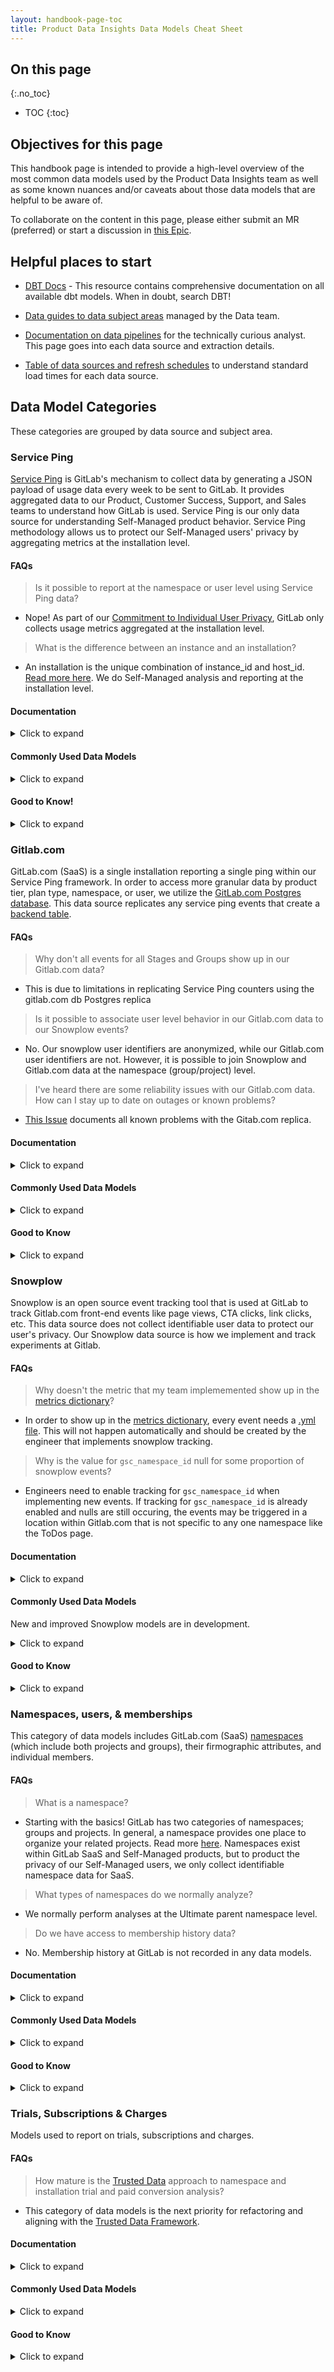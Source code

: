 ```yaml
---
layout: handbook-page-toc
title: Product Data Insights Data Models Cheat Sheet
---
```


## On this page
{:.no_toc}

- TOC
{:toc}
## Objectives for this page

This handbook page is intended to provide a high-level overview of the most common data models used by the Product Data Insights team as well as some known nuances and/or caveats about those data models that are helpful to be aware of. 

To collaborate on the content in this page, please either submit an MR (preferred) or start a discussion in [this Epic](https://gitlab.com/groups/gitlab-data/-/epics/771).

## Helpful places to start

* [DBT Docs](https://dbt.gitlabdata.com/#!/overview) - This resource contains comprehensive documentation on all available dbt models. When in doubt, search DBT! 

* [Data guides to data subject areas](/handbook/business-technology/data-team/data-catalog/) managed by the Data team. 

* [Documentation on data pipelines](https://about.gitlab.com/handbook/business-technology/data-team/platform/pipelines/) for the technically curious analyst. This page goes into each data source and extraction details.

* [Table of data sources and refresh schedules](https://about.gitlab.com/handbook/business-technology/data-team/platform/#data-sources) to understand standard load times for each data source.

## Data Model Categories

These categories are grouped by data source and subject area.

### Service Ping

[Service Ping](https://docs.gitlab.com/ee/development/service_ping/) is GitLab's mechanism to collect data by generating a JSON payload of usage data every week to be sent to GitLab. It provides aggregated data to our Product, Customer Success, Support, and Sales teams to understand how GitLab is used. Service Ping is our only data source for understanding Self-Managed product behavior. Service Ping methodology allows us to protect our Self-Managed users' privacy by aggregating metrics at the installation level.

#### FAQs


> Is it possible to report at the namespace or user level using Service Ping data?
* Nope! As part of our [Commitment to Individual User Privacy](https://about.gitlab.com/handbook/product/product-intelligence-guide/service-usage-data-commitment/), GitLab only collects usage metrics aggregated at the installation level. 

> What is the difference between an instance and an installation?
* An installation is the unique combination of instance_id and host_id. [Read more here](https://about.gitlab.com/handbook/business-technology/data-team/data-catalog/self-managed/). We do Self-Managed analysis and reporting at the installation level.


#### Documentation


<details markdown="1"><summary>Click to expand</summary>

* [Service Ping Overview](https://docs.gitlab.com/ee/development/service_ping/)

* [Service Ping metrics dictionary](https://metrics.gitlab.com/)

* [Data Guide to Self-Managed Analysis](/handbook/business-technology/data-team/data-catalog/self-managed/)

* [Data Guide to xMAU Analysis](/handbook/business-technology/data-team/data-catalog/xmau-analysis/)

</details>


#### Commonly Used Data Models


<details markdown="1"><summary>Click to expand</summary>

| Schema | Table Name | Data Grain | Description | Notes |
| --- | --- | --- | --- | --- |
| common_mart | [mart_ping_instance](https://dbt.gitlabdata.com/#!/model/model.gitlab_snowflake.mart_ping_instance) | `dim_ping_instance_id` | Ping-level data with information with additional attributes for installation, subscription, account, and product information.  | No metrics are included in this data. |
| common_mart | [mart_ping_instance_metric](https://dbt.gitlabdata.com/#!/model/model.gitlab_snowflake.mart_ping_instance_metric)| `dim_ping_instance_id`, `metrics_path`  | Ping- and metric-level data with additional attributes for installation, subscription, account, and product information.  | This is a UNION of other tables that are filtered by a certain timeframe: `mart_ping_instance_metric_28_day` `mart_ping_instance_metric_7_day` `mart_ping_instance_metric_all_time` |
| common | [fct_ping_instance_metric_none_null](https://dbt.gitlabdata.com/#!/model/model.gitlab_snowflake.fct_ping_instance_metric_none_null) | `dim_ping_instance_id`, `metrics_path` | Ping- and metric-level data about metrics with `none` and `null` timeframes. | |
| common_mart_product | [rpt_ping_latest_subscriptions_monthly](https://dbt.gitlabdata.com/#!/model/model.gitlab_snowflake.rpt_ping_latest_subscriptions_monthly) | `ping_created_date_month`, `latest_subscription_id`, `dim_installation_id` | Active Self-Managed subscriptions by month, including seat count. If a subscription sends Service Ping, then installation-level data is provided.| This includes seat count and can be used to calculate Service Ping opt-in rate |
| common_mart_product | [rpt_ping_metric_totals_w_estimates_monthly](https://dbt.gitlabdata.com/#!/model/model.gitlab_snowflake.rpt_ping_metric_totals_w_estimates_monthly) | `ping_created_date_month`, `metrics_path`, `ping_edition`, `estimation_grain`, `ping_edition_product_tier`, `ping_delivery_type` | This model is used for xMAU/PI reporting and is the source for Service Ping data in the [td_xmau] snippet. | |


</details>

#### Good to Know!


<details markdown="1"><summary>Click to expand</summary>

* [Categories of data collected: Subscription, Operational, Optional](/handbook/legal/privacy/services-usage-data/#categories-of-data-collected)
  * [Operational metrics](https://metrics.gitlab.com/?q=operational)  
  * [Optional metrics](https://metrics.gitlab.com/?q=optional)

* Installations are randomly assigned a day of week to generate service pings, but that assignment is persistent over time. For example, if an installation is assigned Tuesdays to generate pings, it will always generate pings on Tuesdays. We generate and load service ping on different days to distribute the payload load evenly over the entire week. 

* The `milestone` field of the [metrics dictionary](https://metrics.gitlab.com/) can also be used to identify the version when a metric was instrumented, but there a couple of limitations. First, many metrics are just labeled `< 13.9`, so there is a lack of more detail for older metrics. Second, metrics can be introduced on different versions for CE and EE, so `milestone` could be incorrect for one edition/distribution. For these reasons, we recommend using [common_mart_product.rpt_ping_metric_first_last_versions](https://dbt.gitlabdata.com/#!/model/model.gitlab_snowflake.rpt_ping_metric_first_last_versions) if you are looking to find out when a metric was instrumented.


</details>


### Gitlab.com

GitLab.com (SaaS) is a single installation reporting a single ping within our Service Ping framework. In order to access more granular data by product tier, plan type, namespace, or user, we utilize the [GitLab.com Postgres database](https://about.gitlab.com/handbook/business-technology/data-team/programs/data-for-product-managers/#gitlabcom-postgres-database). This data source replicates any service ping events that create a [backend table](https://gitlab.com/gitlab-org/gitlab/-/tree/master/db/docs).

#### FAQs

> Why don't all events for all Stages and Groups show up in our Gitlab.com data?
* This is due to limitations in replicating Service Ping counters using the gitlab.com db Postgres replica

> Is it possible to associate user level behavior in our Gitlab.com data to our Snowplow events?
* No. Our snowplow user identifiers are anonymized, while our Gitlab.com user identifiers are not. However, it is possible to join Snowplow and Gitlab.com data at the namespace (group/project) level.

> I've heard there are some reliability issues with our Gitlab.com data. How can I stay up to date on outages or known problems?
* [This Issue](https://gitlab.com/gitlab-data/analytics/-/issues/12921) documents all known problems with the Gitab.com replica. 

#### Documentation


<details markdown="1"><summary>Click to expand</summary>

* [Data Guide for Product Managers documentation on Gitlab.com postgres replica data](https://about.gitlab.com/handbook/business-technology/data-team/programs/data-for-product-managers/#gitlabcom-postgres-database)

* [DB docs](https://gitlab.com/gitlab-org/gitlab/-/tree/master/db/docs) document which service ping metrics are replicated in a database. Click in to the .yml files for each table to access table specific descriptions.

* [DBT documentation on the prep_event model](https://dbt.gitlabdata.com/#!/model/model.gitlab_snowflake.prep_event) contains compiled SQL logic to better understand any filtering applied to events. 

* [Data Guide to xMAU Analysis](https://about.gitlab.com/handbook/business-technology/data-team/data-catalog/xmau-analysis/)

* [Schema file](https://gitlab.com/gitlab-org/gitlab/-/blob/master/db/structure.sql) containing SQL logic for the creation of each postgres table available in production.

</details>


#### Commonly Used Data Models


<details markdown="1"><summary>Click to expand</summary>

| Schema | Table Name | Data Grain | Description | Notes |
| --- | --- | --- | --- | --- |
| common_mart | [mart_event_user_daily](https://dbt.gitlabdata.com/#!/model/model.gitlab_snowflake.mart_event_user_daily) | `event_date`, `event_name`, `dim_user_id`, `dim_ultimate_parent_namespace_id` | Daily user-, namespace-, and event-level data, including attributes about the namespace and plan |  |
| common_mart | [mart_event_namespace_daily](https://dbt.gitlabdata.com/#!/model/model.gitlab_snowflake.mart_event_namespace_daily) | `event_date`, `event_name`, `dim_ultimate_parent_namespace_id` | Daily namespace- and event-level data, including attributes about the namespace and plan |  |
| common_mart_product | [rpt_event_xmau_metric_monthly](https://dbt.gitlabdata.com/#!/model/model.gitlab_snowflake.rpt_event_xmau_metric_monthly) | `event_calendar_month`, `user_group`, `section_name`, `stage_name`, `group_name`  | Monthly user group- and xMAU metric-level data | This is the model used in reporting paid SaaS xMAU and is used in the `[td_xmau]` snippet |
| common_mart_product | [rpt_event_plan_monthly](https://dbt.gitlabdata.com/#!/model/model.gitlab_snowflake.rpt_event_plan_monthly) | `event_calendar_month`, `plan_id_at_event_month`, `event_name` | Monthly plan- and event-level data |  |

</details>

#### Good to Know


<details markdown="1"><summary>Click to expand</summary>

* Gitlab.com data sources are not exhaustive of all of the actions users can take within GitLab's SaaS offering.

</details>

### Snowplow

Snowplow is an open source event tracking tool that is used at GitLab to track Gitlab.com front-end events like page views, CTA clicks, link clicks, etc. This data source does not collect identifiable user data to protect our user's privacy. Our Snowplow data source is how we implement and track experiments at Gitlab.

#### FAQs

> Why doesn't the metric that my team implememented show up in the [metrics dictionary](https://metrics.gitlab.com/snowplow)?
* In order to show up in the [metrics dictionary](https://metrics.gitlab.com/snowplow), every event needs a [.yml file](https://gitlab.com/gitlab-org/gitlab/-/tree/master/config/events). This will not happen automatically and should be created by the engineer that implements snowplow tracking.

> Why is the value for `gsc_namespace_id` null for some proportion of snowplow events?
* Engineers need to enable tracking for `gsc_namespace_id` when implementing new events. If tracking for `gsc_namespace_id` is already enabled and nulls are still occuring, the events may be triggered in a location within Gitlab.com that is not specific to any one namespace like the ToDos page.


#### Documentation


<details markdown="1"><summary>Click to expand</summary>

* [Guide to Snowplow for Product Managers](https://about.gitlab.com/handbook/business-technology/data-team/programs/data-for-product-managers/#sts=Snowplow)

* [Technical Snowplow overview](https://about.gitlab.com/handbook/business-technology/data-team/platform/snowplow/)

* [Snowplow docs on standard fields](https://docs.snowplow.io/docs/understanding-your-pipeline/canonical-event/)

* [Snowplow schema definitions in GitLab docs](https://docs.gitlab.com/ee/development/snowplow/schemas.html)


</details>


#### Commonly Used Data Models

New and improved Snowplow models are in development. 

<details markdown="1"><summary>Click to expand</summary>

| Schema | Table Name | Data Grain | Description | Notes |
| --- | --- | --- | --- | --- |
| legacy | [snowplow_structured_events_90](https://dbt.gitlabdata.com/#!/model/model.gitlab_snowflake.snowplow_structured_events_90) | `event_id` | Snowplow structured events that have fired in the last 90 days. | snowplow_structured_events_190, snowplow_structured_events_400 and snowplow_structured_events_all are also available |
| legacy | [snowplow_page_views_90](https://dbt.gitlabdata.com/#!/model/model.gitlab_snowflake.snowplow_page_views_90) | `page_view_id` | Page view events that have fired in the last 90 days. | snowplow_page_views_30 and snowplow_page_views_all are also available |
| workspace_product | [fct_behavior_structured_event_experiment](https://dbt.gitlabdata.com/#!/model/model.gitlab_snowflake.fct_behavior_structured_event_experiment) | `behavior_structured_event_pk` | Derived fact table for structured events related to experiments. |  |



</details>

#### Good to Know


<details markdown="1"><summary>Click to expand</summary>

* If you are wondering if Snowplow events are implemented in a certain area of the product, the [Snowplow Inspector](https://chrome.google.com/webstore/detail/snowplow-inspector/maplkdomeamdlngconidoefjpogkmljm?hl=en) is a good complimentary resource to the [Metrics Dicitonary](https://metrics.gitlab.com/) which is not exhaustive. 

* We do not use snowplow on our self-managed instances, only on GitLab.com

* If developers or PMs are wondering about standard implementation, the event schema is documented [here](https://docs.gitlab.com/ee/development/snowplow/index.html#event-schema). 


</details>

### Namespaces, users, & memberships

This category of data models includes GitLab.com (SaaS) [namespaces](https://docs.gitlab.com/ee/user/namespace/) (which include both projects and groups), their firmographic attributes, and individual members.

#### FAQs

> What is a namespace?
* Starting with the basics! GitLab has two categories of namespaces; groups and projects. In general, a namespace provides one place to organize your related projects. Read more [here](https://docs.gitlab.com/ee/user/namespace/). Namespaces exist within GitLab SaaS and Self-Managed products, but to product the privacy of our Self-Managed users, we only collect identifiable namespace data for SaaS.

> What types of namespaces do we normally analyze?
* We normally perform analyses at the Ultimate parent namespace level. 

> Do we have access to membership history data?
* No. Membership history at GitLab is not recorded in any data models.


#### Documentation

<details markdown="1"><summary>Click to expand</summary>

* [Data Guide to Namespace Analysis](/handbook/business-technology/data-team/data-catalog/namespace/) contains comprehensive documentation on namespace analytics and example SQL code. 

* [This knowledge base page](https://docs.gitlab.com/ee/topics/set_up_organization.html) covers an overview of namespaces, members and groups.

* [Member-specific knowledge base page](https://docs.gitlab.com/ee/user/project/members/index.html) explaining direct and indirect memberships as well as shared group memberships. 


</details>


#### Commonly Used Data Models


<details markdown="1"><summary>Click to expand</summary>

| Schema | Table Name | Data Grain | Description | Notes |
| --- | --- | --- | --- | --- |
| common | [dim_namespace](https://dbt.gitlabdata.com/#!/model/model.gitlab_snowflake.dim_namespace) | `dim_namespace_id` | Dimension table that contains all Gitlab.com namespaces and namespace attributes including plan. |  |
| common | [dim_namespace_hist](https://dbt.gitlabdata.com/#!/model/model.gitlab_snowflake.dim_namespace_hist) | `namespace_snapshot_id`, `dim_namespace_id`, `valid_from`, `valid_to` | Historical snapshot of `common.dim_namespace` model. |  |
| common | [dim_user](https://dbt.gitlabdata.com/#!/model/model.gitlab_snowflake.dim_user) | `dim_user_id` | Dimension table that contains all Gitlab.com Users. |  |
| common | [dim_user_hist](https://dbt.gitlabdata.com/#!/model/model.gitlab_snowflake.dim_user_hist) | `dim_user_snapshot_hist_id`, `dim_user_id`, `valid_from`, `valid_to` | Historical snapshot of `common.dim_user` model. |  |
| legacy | [gitlab_dotcom_memberships](https://dbt.gitlabdata.com/#!/model/model.gitlab_snowflake.gitlab_dotcom_memberships) | `membership_source_id`, `user_id` | This model unions together all of the other models that represent a user having (full or partial) access to a namespace, AKA "membership". | Includes both direct and indirect membership types. |
| legacy | [gitlab_dotcom_members](https://dbt.gitlabdata.com/#!/model/model.gitlab_snowflake.gitlab_dotcom_members) | `member_id`, `user_id` | Base model for Gitlab.com members. | Only includes direct membership links. Used for invite related fields. |

</details>

#### Good to Know


<details markdown="1"><summary>Click to expand</summary>

* `member_count` fields found in any `common` models are not accurate and should not be used. Use `legacy.gitlab_dotcom_memberships` for any analyses intended to measure # members per namespace. [Here is the Issue](https://gitlab.com/gitlab-data/analytics/-/issues/12566) representing work to correct these accuracy problems. 


</details>

### Trials, Subscriptions & Charges

Models used to report on trials, subscriptions and charges.

#### FAQs

> How mature is the [Trusted Data](https://about.gitlab.com/handbook/business-technology/data-team/platform/#tdf) approach to namespace and installation trial and paid conversion analysis?
* This category of data models is the next priority for refactoring and aligning with the [Trusted Data Framework](https://about.gitlab.com/handbook/business-technology/data-team/platform/#tdf).


#### Documentation


<details markdown="1"><summary>Click to expand</summary>

* [How GitLab SaaS subscriptions work](https://about.gitlab.com/handbook/marketing/brand-and-product-marketing/product-and-solution-marketing/enablement/dotcom-subscriptions/) is a handbook page that covers SaaS subscriptions in depth.

* [GitLab Tiers](https://about.gitlab.com/handbook/marketing/brand-and-product-marketing/product-and-solution-marketing/tiers/) covers all SM and SaaS Tiers in the GitLab handbook.

* [This pricing page](https://about.gitlab.com/pricing/) is our customer facing page covering all GitLab tiers.

</details>


#### Commonly Used Data Models


<details markdown="1"><summary>Click to expand</summary>

| Schema | Table Name | Data Grain | Description | Notes |
| --- | --- | --- | --- | --- |
| legacy | [customers_db_charges_xf](https://dbt.gitlabdata.com/#!/model/model.gitlab_snowflake.customers_db_charges_xf) | `rate_plan_charge_id` | This model first unions the 2 ephemeral models customers_db_charges_with_valid_charges and customers_db_charges_with_incomplete_charges which provides a clean list of all orders that have been created in the subscription portal and that can be linked to Zuora subscriptions and charges. |  Product Data Insights will use this model to calculate paid conversion analyses until customers_db_charges_xf is refactored using the TD framework. |
| legacy | [customers_db_trial_histories](https://dbt.gitlabdata.com/#!/model/model.gitlab_snowflake.customers_db_trial_histories) | `gl_namespace_id`, `start_date`, `expired_on` | Historical table of namespaces with trials. |  |


</details>

#### Good to Know


<details markdown="1"><summary>Click to expand</summary>

* [SSOT Historical Namespace Subscriptions](https://gitlab.com/gitlab-data/analytics/-/issues/14401) is an Issue for Data to clarify and refactor models used for subscription and charge analysis.

* Findings from Issue intended to [record differences between using legacy.customers_db_charges_xf vs common.dim_order_hist for namespace paid conv. analysis](https://gitlab.com/gitlab-data/product-analytics/-/issues/820#note_1227834945).

</details>


